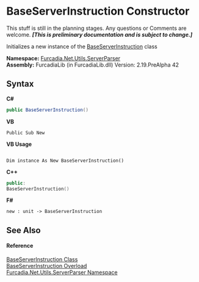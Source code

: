 # BaseServerInstruction Constructor 
This stuff is still in the planning stages. Any questions or Comments are welcome. _**\[This is preliminary documentation and is subject to change.\]**_

Initializes a new instance of the <a href="T_Furcadia_Net_Utils_ServerParser_BaseServerInstruction">BaseServerInstruction</a> class

**Namespace:**&nbsp;<a href="N_Furcadia_Net_Utils_ServerParser">Furcadia.Net.Utils.ServerParser</a><br />**Assembly:**&nbsp;FurcadiaLib (in FurcadiaLib.dll) Version: 2.19.PreAlpha 42

## Syntax

**C#**<br />
``` C#
public BaseServerInstruction()
```

**VB**<br />
``` VB
Public Sub New
```

**VB Usage**<br />
``` VB Usage

Dim instance As New BaseServerInstruction()
```

**C++**<br />
``` C++
public:
BaseServerInstruction()
```

**F#**<br />
``` F#
new : unit -> BaseServerInstruction
```


## See Also


#### Reference
<a href="T_Furcadia_Net_Utils_ServerParser_BaseServerInstruction">BaseServerInstruction Class</a><br /><a href="Overload_Furcadia_Net_Utils_ServerParser_BaseServerInstruction__ctor">BaseServerInstruction Overload</a><br /><a href="N_Furcadia_Net_Utils_ServerParser">Furcadia.Net.Utils.ServerParser Namespace</a><br />